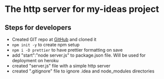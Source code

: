 # The http server for my-ideas project
## Steps for developers
* Created GIT repo at [GitHub](https://github.com/tsharon-byte/my-ideas-server) and cloned it
* `npm init -y` to create npm setup
* `npm i -D prettier` to have prettier formatting on save
* add "start":"node server.js" to package.json file. Will be used for deployment on heroku
* created "server.js" file with a simple http server
* created ".gitignore" file to ignore .idea and node_modules directories